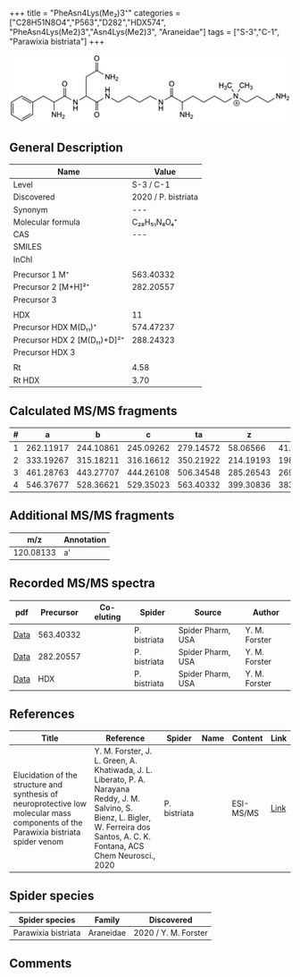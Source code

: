 +++
title = "PheAsn4Lys(Me₂)3⁺"
categories = ["C28H51N8O4","P563","D282","HDX574",
"PheAsn4Lys(Me2)3","Asn4Lys(Me2)3",
"Araneidae"]
tags = ["S-3","C-1",
"Parawixia bistriata"]
+++

![](/img/PheAsn4Lys(Me2)3.png)

## General Description

| Name                       | Value              |
|----------------------------|--------------------|
| Level                      | S-3 / C-1          |
| Discovered                 | 2020 / P. bistriata |
| Synonym                    | ---                |
| Molecular formula          | C₂₈H₅₁N₈O₄⁺                   |
| CAS                        | ---                |
| SMILES |   |
| InChI  |   |
|                            |                    |
| Precursor 1  M⁺         | 563.40332                   |
| Precursor 2 [M+H]²⁺       | 282.20557                   |
| Precursor 3                |                    |
|                            |                    |
| HDX                        | 11                   |
| Precursor HDX    M(D₁₁)⁺   | 574.47237                   |
| Precursor HDX 2 [M(D₁₁)+D]²⁺ | 288.24323                   |
| Precursor HDX 3            |                    |
|                            |                    |
| Rt                         | 4.58                   |
| Rt HDX                     | 3.70                   |

## Calculated MS/MS fragments

| # | a         | b         | c         | ta        | z         | y         | tz        |
|---|-----------|-----------|-----------|-----------|-----------|-----------|-----------|
| 1 | 262.11917 | 244.10861 | 245.09262 | 279.14572 | 58.06566 | 41.03911 | 103.12352 |
| 2 | 333.19267 | 315.18211 | 316.16612 | 350.21922 | 214.19193 | 198.17320 | 231.21848 |
| 3 | 461.28763 | 443.27707 | 444.26108 | 506.34548 | 285.26543 | 269.24670 | 302.29198 |
| 4 | 546.37677 | 528.36621 | 529.35023 | 563.40332 | 399.30836 | 383.28963 | 416.33491 |

## Additional MS/MS fragments

| m/z | Annotation |
|-----|------------|
| 120.08133    | a'           |

## Recorded MS/MS spectra

| pdf                                             | Precursor | Co-eluting | Spider      | Source                       | Author        |
|-------------------------------------------------|-----------|------------|-------------|------------------------------|---------------|
| [Data](/pdf/P-bistriata/563_PheAsn4Lys(Me2)3_Pb.pdf) | 563.40332 |           | P. bistriata | Spider Pharm, USA | Y. M. Forster |
| [Data](/pdf/P-bistriata/563_PheAsn4Lys(Me2)3_Pb_2.pdf) | 282.20557 |           | P. bistriata | Spider Pharm, USA | Y. M. Forster |
| [Data](/pdf/P-bistriata/563_PheAsn4Lys(Me2)3_Pb_HDX.pdf) | HDX |           | P. bistriata | Spider Pharm, USA | Y. M. Forster |


## References

| Title | Reference | Spider | Name | Content | Link |
|-------|-----------|--------|------|---------|------|
| Elucidation of the structure and synthesis of neuroprotective low molecular mass components of the Parawixia bistriata spider venom      | Y. M. Forster, J. L. Green, A. Khatiwada, J. L. Liberato, P. A. Narayana Reddy, J. M. Salvino, S. Bienz, L. Bigler, W. Ferreira dos Santos, A. C. K. Fontana, ACS Chem Neurosci., 2020          | P. bistriata       |      | ESI-MS/MS        | [Link](https://pubs.acs.org/doi/10.1021/acschemneuro.0c00007)     |

## Spider species

| Spider species     | Family     | Discovered           |
|--------------------|------------|----------------------|
| Parawixia bistriata | Araneidae | 2020 / Y. M. Forster |


## Comments